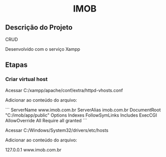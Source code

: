 <h1 align="center"> IMOB </h1>
<h2> Descrição do Projeto </h2>
<p>CRUD</p>
<p>Desenvolvido com o serviço Xampp</p>

<h2> Etapas </h2>

<h3>Criar virtual host</h3>

<p>Acessar C:/xampp/apache/conf/extra/httpd-vhosts.conf</p>

<p>Adicionar ao conteúdo do arquivo:<p>
```
<VirtualHost *:80>
    ServerName www.imob.com.br
    ServerAlias imob.com.br
    DocumentRoot "C:/imob/app/public"
    <Directory "C:/imob">
        Options Indexes FollowSymLinks Includes ExecCGI
        AllowOverride All
        Require all granted
    </Directory>
</VirtualHost>
```

<p>Acessar C:/Windows/System32/drivers/etc/hosts</p>

<p>Adicionar ao conteúdo do arquivo:</p>
127.0.0.1 www.imob.com.br
